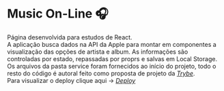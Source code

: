 # Music On-Line 🎧

Página desenvolvida para estudos de React.<br>
A aplicação busca dados na API da Apple para montar em componentes a visualização das opções de artista e album. As informações são controladas por estado, repassadas por proprs e salvas em Local Storage.  <Br>
Os arquivos da pasta service foram fornecidos ao início do projeto, todo o resto do código é autoral feito como proposta de projeto da _[Trybe](https://www.betrybe.com/)_. <Br>
Para visualizar o deploy clique aqui -> _[Deploy](https://trybetunes-beta.vercel.app/)_

